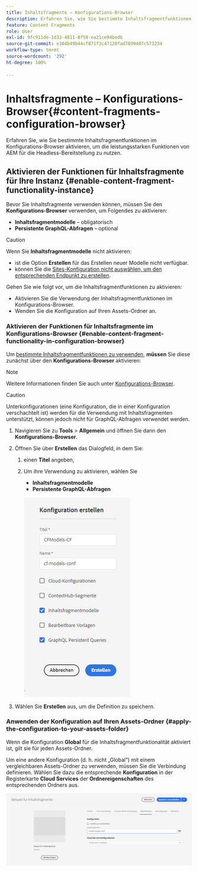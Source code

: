 ```yaml
---
title: Inhaltsfragmente – Konfigurations-Browser
description: Erfahren Sie, wie Sie bestimmte Inhaltsfragmentfunktionen im Konfigurations-Browser aktivieren, um die leistungsstarken Funktionen von AEM für die Headless-Bereitstellung zu nutzen.
feature: Content Fragments
role: User
exl-id: 9fc911de-1d33-4811-8f58-ea21ce94bedb
source-git-commit: e304b49b44cf871f3c47120fad7899407c573234
workflow-type: tm+mt
source-wordcount: '292'
ht-degree: 100%

---
```


# Inhaltsfragmente – Konfigurations-Browser{#content-fragments-configuration-browser}

Erfahren Sie, wie Sie bestimmte Inhaltsfragmentfunktionen im Konfigurations-Browser aktivieren, um die leistungsstarken Funktionen von AEM für die Headless-Bereitstellung zu nutzen.

## Aktivieren der Funktionen für Inhaltsfragmente für Ihre Instanz {#enable-content-fragment-functionality-instance}

Bevor Sie Inhaltsfragmente verwenden können, müssen Sie den **Konfigurations-Browser** verwenden, um Folgendes zu aktivieren:

* **Inhaltsfragmentmodelle** – obligatorisch
* **Persistente GraphQL-Abfragen** – optional

>[!CAUTION]
>
>Wenn Sie **Inhaltsfragmentmodelle** nicht aktivieren:
>
>* ist die Option **Erstellen** für das Erstellen neuer Modelle nicht verfügbar.
>* können Sie die [Sites-Konfiguration nicht auswählen, um den entsprechenden Endpunkt zu erstellen](/help/headless/graphql-api/graphql-endpoint.md).


Gehen Sie wie folgt vor, um die Inhaltsfragmentfunktionen zu aktivieren:

* Aktivieren Sie die Verwendung der Inhaltsfragmentfunktionen im Konfigurations-Browser.
* Wenden Sie die Konfiguration auf Ihren Assets-Ordner an.

### Aktivieren der Funktionen für Inhaltsfragmente im Konfigurations-Browser {#enable-content-fragment-functionality-in-configuration-browser}

Um [bestimmte Inhaltsfragmentfunktionen zu verwenden](#creating-a-content-fragment-model), **müssen** Sie diese zunächst über den **Konfigurations-Browser** aktivieren:

>[!NOTE]
>
>Weitere Informationen finden Sie auch unter [Konfigurations-Browser](/help/implementing/developing/introduction/configurations.md#using-configuration-browser).

>[!CAUTION]
>
>Unterkonfigurationen (eine Konfiguration, die in einer Konfiguration verschachtelt ist) werden für die Verwendung mit Inhaltsfragmenten unterstützt, können jedoch nicht für GraphQL-Abfragen verwendet werden.

1. Navigieren Sie zu **Tools** > **Allgemein** und öffnen Sie dann den **Konfigurations-Browser**.

1. Öffnen Sie über **Erstellen** das Dialogfeld, in dem Sie:

   1. einen **Titel** angeben,
   1. Um ihre Verwendung zu aktivieren, wählen Sie
      * **Inhaltsfragmentmodelle**
      * **Persistente GraphQL-Abfragen**

      ![Konfiguration definieren](assets/cfm-conf-01.png)


1. Wählen Sie **Erstellen** aus, um die Definition zu speichern.

<!-- 1. Select the location appropriate to your website. -->

### Anwenden der Konfiguration auf Ihren Assets-Ordner {#apply-the-configuration-to-your-assets-folder}

Wenn die Konfiguration **Global** für die Inhaltsfragmentfunktionalität aktiviert ist, gilt sie für jeden Assets-Ordner.

Um eine andere Konfiguration (d. h. nicht „Global“) mit einem vergleichbaren Assets-Ordner zu verwenden, müssen Sie die Verbindung definieren. Wählen Sie dazu die entsprechende **Konfiguration** in der Registerkarte **Cloud Services** der **Ordnereigenschaften** des entsprechenden Ordners aus.

![Konfiguration anwenden](assets/cfm-conf-02.png)
